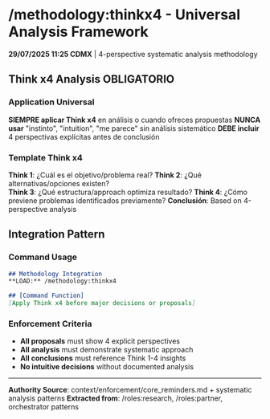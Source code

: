 # /methodology:thinkx4 - Universal Analysis Framework

**29/07/2025 11:25 CDMX** | 4-perspective systematic analysis methodology

## Think x4 Analysis OBLIGATORIO

### Application Universal
**SIEMPRE aplicar Think x4** en análisis o cuando ofreces propuestas
**NUNCA usar** "instinto", "intuition", "me parece" sin análisis sistemático
**DEBE incluir** 4 perspectivas explícitas antes de conclusión

### Template Think x4
**Think 1**: ¿Cuál es el objetivo/problema real?
**Think 2**: ¿Qué alternativas/opciones existen?  
**Think 3**: ¿Qué estructura/approach optimiza resultado?
**Think 4**: ¿Cómo previene problemas identificados previamente?
**Conclusión**: Based on 4-perspective analysis

## Integration Pattern

### Command Usage
```markdown
## Methodology Integration
**LOAD:** /methodology:thinkx4

## [Command Function]
[Apply Think x4 before major decisions or proposals]
```

### Enforcement Criteria
- **All proposals** must show 4 explicit perspectives
- **All analysis** must demonstrate systematic approach
- **All conclusions** must reference Think 1-4 insights
- **No intuitive decisions** without documented analysis

---
**Authority Source**: context/enforcement/core_reminders.md + systematic analysis patterns
**Extracted from**: /roles:research, /roles:partner, orchestrator patterns